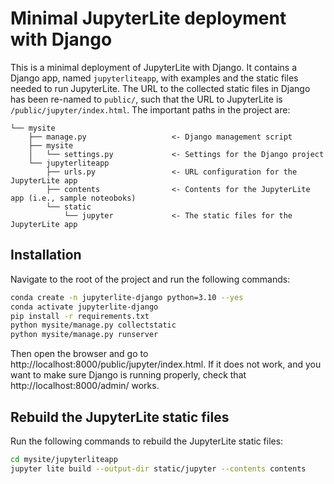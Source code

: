 # Minimal JupyterLite deployment with Django
This is a minimal deployment of JupyterLite with Django. It contains a Django app, named `jupyterliteapp`, with examples and the static files needed to run JupyterLite. The URL to the collected static files in Django has been re-named to `public/`, such that the URL to JupyterLite is `/public/jupyter/index.html`. The important paths in the project are: 
```
└── mysite                          
    ├── manage.py                   <- Django management script
    ├── mysite                      
    │   └── settings.py             <- Settings for the Django project
    └── jupyterliteapp              
        ├── urls.py                 <- URL configuration for the JupyterLite app
        ├── contents                <- Contents for the JupyterLite app (i.e., sample noteoboks)
        └── static                  
            └── jupyter             <- The static files for the JupyterLite app
```

## Installation
Navigate to the root of the project and run the following commands:
```bash
conda create -n jupyterlite-django python=3.10 --yes
conda activate jupyterlite-django
pip install -r requirements.txt
python mysite/manage.py collectstatic
python mysite/manage.py runserver  
```

Then open the browser and go to http://localhost:8000/public/jupyter/index.html. If it does not work, and you want to make sure Django is running properly, check that http://localhost:8000/admin/ works.

## Rebuild the JupyterLite static files 
Run the following commands to rebuild the JupyterLite static files:

```bash
cd mysite/jupyterliteapp
jupyter lite build --output-dir static/jupyter --contents contents
```